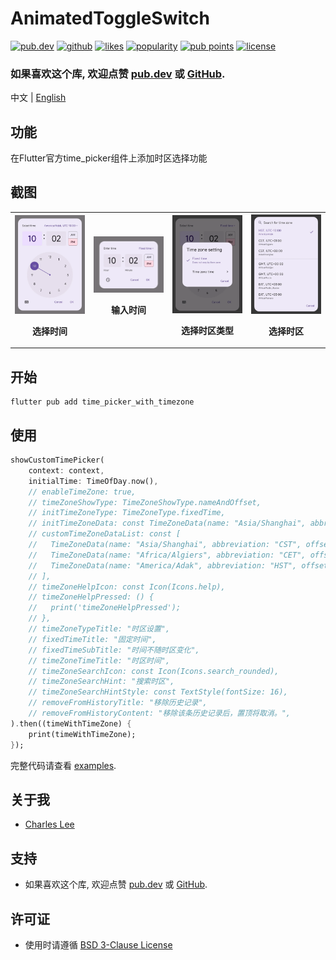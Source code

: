 # AnimatedToggleSwitch

[![pub.dev](https://img.shields.io/pub/v/time_picker_with_timezone.svg?style=flat?logo=dart)](https://pub.dev/packages/time_picker_with_timezone)
[![github](https://img.shields.io/static/v1?label=platform&message=flutter&color=1ebbfd)](https://github.com/lijianqiang12/time_picker_with_timezone)
[![likes](https://img.shields.io/pub/likes/time_picker_with_timezone)](https://pub.dev/packages/time_picker_with_timezone/score)
[![popularity](https://img.shields.io/pub/popularity/time_picker_with_timezone)](https://pub.dev/packages/time_picker_with_timezone/score)
[![pub points](https://img.shields.io/pub/points/time_picker_with_timezone)](https://pub.dev/packages/time_picker_with_timezone/score)
[![license](https://img.shields.io/github/license/lijianqiang12/time_picker_with_timezone.svg)](https://github.com/lijianqiang12/time_picker_with_timezone/blob/master/LICENSE)
<!-- [![codecov](https://codecov.io/gh/lijianqiang12/time_picker_with_timezone/branch/main/graph/badge.svg?token=NY1D6W88H2)](https://codecov.io/gh/lijianqiang12/time_picker_with_timezone) -->

<!-- [![buy me a coffee](https://img.buymeacoffee.com/button-api/?text=Buy%20me%20a%20pizza&emoji=🍕&slug=lijianqiang12&button_colour=FF8838&font_colour=ffffff&font_family=Poppins&outline_colour=000000&coffee_colour=ffffff')](https://www.buymeacoffee.com/lijianqiang12) -->


### 如果喜欢这个库, 欢迎点赞 [pub.dev](https://pub.dev/packages/time_picker_with_timezone) 或 [GitHub](https://github.com/lijianqiang12/time_picker_with_timezone).


中文 | [English](https://github.com/lijianqiang12/time_picker_with_timezone/blob/master/README.md)

## 功能

在Flutter官方time_picker组件上添加时区选择功能

## 截图

<table>
    <tr>
        <th>
            <img src="./screenshots/IMG_20240225_220931.webp" width="250" title="选择时间">
            <p>选择时间</p>
        </th>
        <th>
            <img src="./screenshots/IMG_20240225_220917.webp" width="250" title="输入时间">
            <p>输入时间</p>
        </th>
        <th>
            <img src="./screenshots/IMG_20240225_220858.webp" width="250" title="选择时区类型">
            <p>选择时区类型</p>
        </th>
        <th>
            <img src="./screenshots/IMG_20240225_220842.webp" width="250" title="选择时区">
            <p>选择时区</p>
        </th>
    </tr>
</table>


## 开始

```shell
flutter pub add time_picker_with_timezone
```

## 使用

```dart
showCustomTimePicker(
    context: context,
    initialTime: TimeOfDay.now(),
    // enableTimeZone: true,
    // timeZoneShowType: TimeZoneShowType.nameAndOffset,
    // initTimeZoneType: TimeZoneType.fixedTime,
    // initTimeZoneData: const TimeZoneData(name: "Asia/Shanghai", abbreviation: "CST", offset: 8, isDst: false),
    // customTimeZoneDataList: const [
    //   TimeZoneData(name: "Asia/Shanghai", abbreviation: "CST", offset: 8, isDst: false),
    //   TimeZoneData(name: "Africa/Algiers", abbreviation: "CET", offset: 1, isDst: false),
    //   TimeZoneData(name: "America/Adak", abbreviation: "HST", offset: -10, isDst: false),
    // ],
    // timeZoneHelpIcon: const Icon(Icons.help),
    // timeZoneHelpPressed: () {
    //   print('timeZoneHelpPressed');
    // },
    // timeZoneTypeTitle: "时区设置",
    // fixedTimeTitle: "固定时间",
    // fixedTimeSubTitle: "时间不随时区变化",
    // timeZoneTimeTitle: "时区时间",
    // timeZoneSearchIcon: const Icon(Icons.search_rounded),
    // timeZoneSearchHint: "搜索时区",
    // timeZoneSearchHintStyle: const TextStyle(fontSize: 16),
    // removeFromHistoryTitle: "移除历史记录",
    // removeFromHistoryContent: "移除该条历史记录后，置顶将取消。",
).then((timeWithTimeZone) {
    print(timeWithTimeZone);
});
```

完整代码请查看 [examples](https://github.com/lijianqiang12/time_picker_with_timezone/blob/master/example/lib/main.dart).


## 关于我

- [Charles Lee](https://github.com/lijianqiang12)

## 支持

  - 如果喜欢这个库, 欢迎点赞 [pub.dev](https://pub.dev/packages/time_picker_with_timezone) 或 [GitHub](https://github.com/lijianqiang12/time_picker_with_timezone).

## 许可证

- 使用时请遵循 [BSD 3-Clause License](https://github.com/lijianqiang12/time_picker_with_timezone/blob/master/LICENSE)
